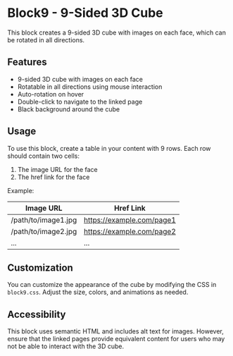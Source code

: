 # Block9 - 9-Sided 3D Cube

This block creates a 9-sided 3D cube with images on each face, which can be rotated in all directions.

## Features

- 9-sided 3D cube with images on each face
- Rotatable in all directions using mouse interaction
- Auto-rotation on hover
- Double-click to navigate to the linked page
- Black background around the cube

## Usage

To use this block, create a table in your content with 9 rows. Each row should contain two cells:

1. The image URL for the face
2. The href link for the face

Example:

| Image URL | Href Link |
|-----------|-----------|
| /path/to/image1.jpg | <https://example.com/page1> |
| /path/to/image2.jpg | <https://example.com/page2> |
| ... | ... |

## Customization

You can customize the appearance of the cube by modifying the CSS in `block9.css`. Adjust the size, colors, and animations as needed.

## Accessibility

This block uses semantic HTML and includes alt text for images. However, ensure that the linked pages provide equivalent content for users who may not be able to interact with the 3D cube.
